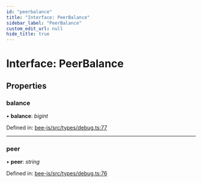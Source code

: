 ```yaml
---
id: "peerbalance"
title: "Interface: PeerBalance"
sidebar_label: "PeerBalance"
custom_edit_url: null
hide_title: true
---
```


# Interface: PeerBalance

## Properties

### balance

• **balance**: *bigint*

Defined in: [bee-js/src/types/debug.ts:77](https://github.com/ethersphere/bee-js/blob/7260ee1/src/types/debug.ts#L77)

___

### peer

• **peer**: *string*

Defined in: [bee-js/src/types/debug.ts:76](https://github.com/ethersphere/bee-js/blob/7260ee1/src/types/debug.ts#L76)
